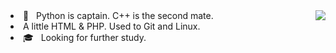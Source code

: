 <img align="right" src='https://github-readme-stats.vercel.app/api?username=luciferbobo&show_icons=true&title_color=fff&icon_color=79ff97&text_color=9f9f9f&bg_color=151515&hide=["contribs"]'>


<li>🔨 &nbsp;&nbsp;Python is captain. C++ is the second mate. 
  
<li> A little HTML & PHP. Used to Git and Linux.</li>

<li>🎓 &nbsp;&nbsp;Looking for further study.</li>



